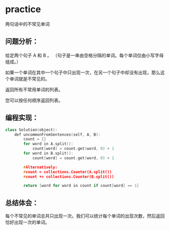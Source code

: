 # practice
两句话中的不常见单词
## 问题分析：
#### 
给定两个句子 A 和 B 。 （句子是一串由空格分隔的单词。每个单词仅由小写字母组成。）

如果一个单词在其中一个句子中只出现一次，在另一个句子中却没有出现，那么这个单词就是不常见的。

返回所有不常用单词的列表。

您可以按任何顺序返回列表。
## 编程实现：

```C++
class Solution(object):
    def uncommonFromSentences(self, A, B):
        count = {}
        for word in A.split():
            count[word] = count.get(word, 0) + 1
        for word in B.split():
            count[word] = count.get(word, 0) + 1

        #Alternatively:
        #count = collections.Counter(A.split())
        #count += collections.Counter(B.split())

        return [word for word in count if count[word] == 1]
```
## 总结体会：
每个不常见的单词总共只出现一次。我们可以统计每个单词的出现次数，然后返回恰好出现一次的单词。
